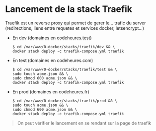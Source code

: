 # Lancement de la stack Traefik

Traefik est un reverse proxy qui permet de gerer le... trafic du server (redirections, liens entre requetes et services docker, letsencrypt...) 

- En dev (domaines en codeheures.test)
   ```
   $ cd /var/www/0-docker/stacks/traefik/dev && \
   docker stack deploy -c traefik-compose.yml traefik
   ```

- En test (domaines en codeheures.com)
   ```
   $ cd /var/www/0-docker/stacks/traefik/test && \
   sudo touch acme.json && \
   sudo chmod 600 acme.json && \
   docker stack deploy -c traefik-compose.yml traefik
   ```

- En prod (domaines en codeheures.fr)
   ```
   $ cd /var/www/0-docker/stacks/traefik/prod && \
   sudo touch acme.json && \
   sudo chmod 600 acme.json && \
   docker stack deploy -c traefik-compose.yml traefik
   ```   
   
>On peut vérifier le lancement en se rendant sur la page de traefik   